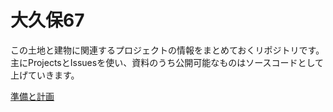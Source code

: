 # 大久保67

この土地と建物に関連するプロジェクトの情報をまとめておくリポジトリです。主にProjectsとIssuesを使い、資料のうち公開可能なものはソースコードとして上げていきます。

[準備と計画](https://github.com/opensource-town/okubo-67/projects/1)
